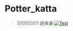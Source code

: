 # Potter_katta
> 310552011 趙秉濂
[![Test](https://github.com/plChao/Potter_katta/actions/workflows/main.yml/badge.svg)](https://github.com/plChao/Potter_katta/actions/workflows/main.yml)
